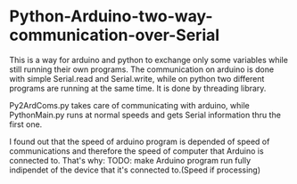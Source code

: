 Python-Arduino-two-way-communication-over-Serial
================================================

This is a way for arduino and python to exchange only some variables while still running their own programs.
The communication on arduino is done with simple Serial.read and Serial.write, while on python two different programs are running at the same time. It is done by threading library. 

Py2ArdComs.py takes care of communicating with arduino, while PythonMain.py runs at normal speeds and gets Serial information thru the first one.

I found out that the speed of arduino program is depended of speed of communications and therefore the speed of computer that Arduino is connected to. That's why: 
TODO: make Arduino program run fully indipendet of the device that it's connected to.(Speed if processing)
